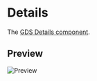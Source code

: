 Details
=======

The [GDS Details component].


Preview
-------

![Preview][Preview]


[GDS Details component]: https://design-system.service.gov.uk/components/details/
[Preview]: ../../__image_snapshots__/storyshots-itest-ts-image-storyshots-components-details-standard-1-snap.png
